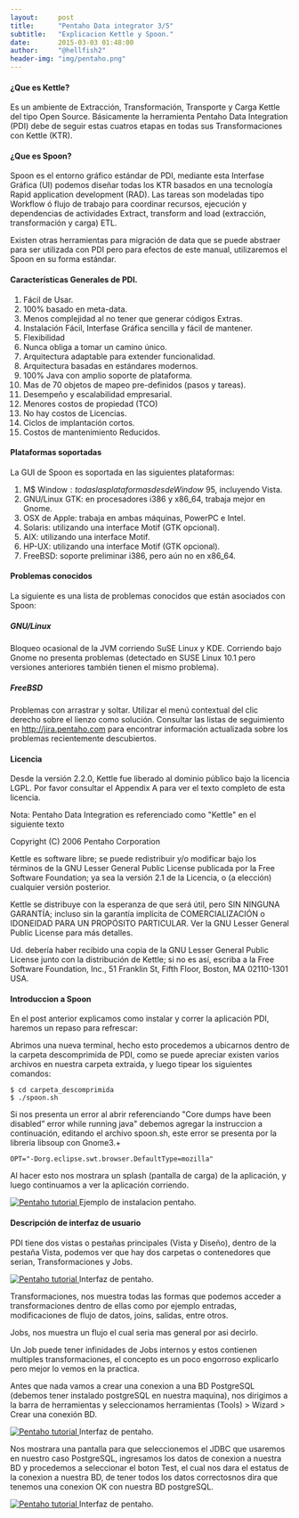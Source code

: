 ```yaml
---
layout:     post
title:      "Pentaho Data integrator 3/5"
subtitle:   "Explicacion Kettle y Spoon."
date:       2015-03-03 01:48:00
author:     "@hellfish2"
header-img: "img/pentaho.png"
---
```


#### ¿Que es Kettle?

Es un ambiente de Extracción, Transformación, Transporte y Carga Kettle del tipo Open Source. Básicamente la herramienta Pentaho Data Integration (PDI) debe de seguir estas cuatros etapas en todas sus Transformaciones con Kettle (KTR).

#### ¿Que es Spoon?

Spoon es el entorno gráfico estándar de PDI, mediante esta Interfase Gráfica (UI) podemos diseñar todas los KTR basados en una tecnología Rapid application development (RAD). Las tareas son modeladas tipo Workflow ó flujo de trabajo para coordinar recursos, ejecución y dependencias de actividades Extract, transform and load (extracción, transformación y carga) ETL.

Existen otras herramientas para migración de data que se puede abstraer para ser utilizada con PDI pero para efectos de este manual, utilizaremos el Spoon en su forma estándar.

#### Características Generales de PDI.

1. Fácil de Usar.
2. 100% basado en meta-data.
3. Menos complejidad al no tener que generar códigos Extras.
4. Instalación Fácil, Interfase Gráfica sencilla y fácil de mantener.
5. Flexibilidad
6. Nunca obliga a tomar un camino único.
7. Arquitectura adaptable para extender funcionalidad.
8. Arquitectura basadas en estándares modernos.
9. 100% Java con amplio soporte de plataforma.
10. Mas de 70 objetos de mapeo pre-definidos (pasos y tareas).
11. Desempeño y escalabilidad empresarial.
12. Menores costos de propiedad (TCO)
13. No hay costos de Licencias.
14. Ciclos de implantación cortos.
15. Costos de mantenimiento Reducidos.

#### Plataformas soportadas

La GUI de Spoon es soportada en las siguientes plataformas:

1. M$ Window$: todas las plataformas desde Window$ 95, incluyendo Vista.
2. GNU/Linux GTK: en procesadores i386 y x86_64, trabaja mejor en Gnome.
3. OSX de Apple: trabaja en ambas máquinas, PowerPC e Intel.
4. Solaris: utilizando una interface Motif (GTK opcional).
5. AIX: utilizando una interface Motif.
6. HP-UX: utilizando una interface Motif (GTK opcional).
7. FreeBSD: soporte preliminar i386, pero aún no en x86_64.

#### Problemas conocidos

La siguiente es una lista de problemas conocidos que están asociados con Spoon:

##### GNU/Linux
Bloqueo ocasional de la JVM corriendo SuSE Linux y KDE. Corriendo bajo Gnome no presenta problemas (detectado en SUSE Linux 10.1 pero versiones anteriores también tienen el mismo problema).

##### FreeBSD
Problemas con arrastrar y soltar. Utilizar el menú contextual del clic derecho sobre el lienzo como solución.
Consultar las listas de seguimiento en http://jira.pentaho.com para encontrar información actualizada sobre los problemas recientemente descubiertos.

#### Licencia

Desde la versión 2.2.0, Kettle fue liberado al dominio público bajo la licencia LGPL. Por favor consultar el Appendix A para ver el texto completo de esta licencia.

Nota: Pentaho Data Integration es referenciado como "Kettle" en el siguiente texto

Copyright (C) 2006 Pentaho Corporation

Kettle es software libre; se puede redistribuir y/o modificar bajo los términos de la GNU Lesser General Public License publicada por la Free Software Foundation; ya sea la versión 2.1 de la Licencia, o (a elección) cualquier versión posterior.

Kettle se distribuye con la esperanza de que será útil, pero SIN NINGUNA GARANTÍA; incluso sin la garantía implícita de COMERCIALIZACIÓN o IDONEIDAD PARA UN PROPÓSITO PARTICULAR. Ver la GNU Lesser General Public License para más detalles.

Ud. debería haber recibido una copia de la GNU Lesser General Public License junto con la distribución de Kettle; si no es así, escriba a la Free Software Foundation, Inc., 51 Franklin St, Fifth Floor, Boston, MA 02110-1301 USA.

#### Introduccion a Spoon

En el post anterior explicamos como instalar y correr la aplicación PDI, haremos un repaso para refrescar:

Abrimos una nueva terminal, hecho esto procedemos a ubicarnos dentro de la carpeta descomprimida de PDI, como se puede apreciar existen varios archivos en nuestra carpeta extraida, y luego tipear los siguientes comandos:

~~~
$ cd carpeta_descomprimida
$ ./spoon.sh
~~~

Si nos presenta un error al abrir referenciando "Core dumps have been disabled” error while running java" debemos agregar la instruccion a continuación, editando el archivo spoon.sh, este error se presenta por la libreria libsoup con Gnome3.+ 

~~~
OPT="-Dorg.eclipse.swt.browser.DefaultType=mozilla"
~~~

Al hacer esto nos mostrara un splash (pantalla de carga) de la aplicación, y luego continuamos a ver la aplicación corriendo.

<p class="centerImage">
<a href="#">
<img src="{{ site.baseurl }}/img/pentaho_2.png" alt="Pentaho tutorial">
</a>
<span class="caption text-muted">Ejemplo de instalacion pentaho.</span>
</p>

#### Descripción de interfaz de usuario

PDI tiene dos vistas o pestañas principales (Vista y Diseño), dentro de la pestaña Vista, podemos ver que hay dos carpetas o contenedores que serian, Transformaciones y Jobs.

<p class="centerImage">
<a href="#">
<img src="{{ site.baseurl }}/img/pentaho_3.png" alt="Pentaho tutorial">
</a>
<span class="caption text-muted">Interfaz de pentaho.</span>
</p>

Transformaciones, nos muestra todas las formas que podemos acceder a transformaciones dentro de ellas como por ejemplo entradas, modificaciones de flujo de datos, joins, salidas, entre otros.

Jobs, nos muestra un flujo el cual seria mas general por asi decirlo.

Un Job puede tener infinidades de Jobs internos y estos contienen multiples transformaciones, el concepto es un poco engorroso explicarlo pero mejor lo vemos en la practica.

Antes que nada vamos a crear una conexion a una BD PostgreSQL (debemos tener instalado postgreSQL en nuestra maquina), nos dirigimos a la barra de herramientas y seleccionamos herramientas (Tools) > Wizard > Crear una conexión BD.

<p class="centerImage">
<a href="#">
<img src="{{ site.baseurl }}/img/pentaho_4.png" alt="Pentaho tutorial">
</a>
<span class="caption text-muted">Interfaz de pentaho.</span>
</p>

Nos mostrara una pantalla para que seleccionemos el JDBC que usaremos en nuestro caso PostgreSQL, ingresamos los datos de conexion a nuestra BD y procedemos a seleccionar el boton Test, el cual nos dara el estatus de la conexion a nuestra BD, de tener todos los datos correctosnos dira que tenemos una conexion OK con nuestra BD postgreSQL.

<p class="centerImage">
<a href="#">
<img src="{{ site.baseurl }}/img/pentaho_5.png" alt="Pentaho tutorial">
</a>
<span class="caption text-muted">Interfaz de pentaho.</span>
</p>
